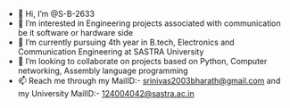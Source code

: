 - 👋 Hi, I’m @S-B-2633
- 👀 I’m interested in Engineering projects associated with communication be it software or hardware side
- 🌱 I’m currently pursuing 4th year in B.tech, Electronics and Communication Engineering at SASTRA University 
- 💞️ I’m looking to collaborate on projects based on Python, Computer networking, Assembly language programming
- 📫 Reach me through my MailID:- srinivas2003bharath@gmail.com and my University MailID:- 124004042@sastra.ac.in

<!---
S-B-2633/S-B-2633 is a ✨ special ✨ repository because its `README.md` (this file) appears on your GitHub profile.
You can click the Preview link to take a look at your changes.
--->
